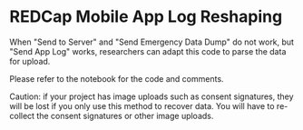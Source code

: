 # REDCap Mobile App Log Reshaping
When "Send to Server" and "Send Emergency Data Dump" do not work, but "Send App Log" works, researchers can adapt this code to parse the data for upload.

Please refer to the notebook for the code and comments.

Caution: if your project has image uploads such as consent signatures, they will be lost if you only use this method to recover data. You will have to re-collect the consent signatures or other image uploads.

